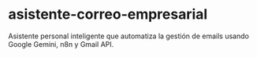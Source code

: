 # asistente-correo-empresarial
Asistente personal inteligente que automatiza la gestión de emails usando Google Gemini, n8n y Gmail API.
